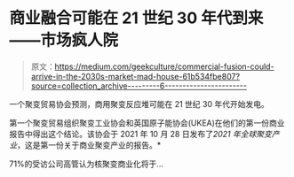 # 商业融合可能在 21 世纪 30 年代到来——市场疯人院

> 原文：<https://medium.com/geekculture/commercial-fusion-could-arrive-in-the-2030s-market-mad-house-61b534fbe807?source=collection_archive---------6----------------------->

一个聚变贸易协会预测，商用聚变反应堆可能在 21 世纪 30 年代开始发电。

第一个聚变贸易组织聚变工业协会和英国原子能协会(UKEA)在他们的第一份商业报告中得出这个结论。该协会于 2021 年 10 月 28 日发布了*2021 年全球聚变产业*，这是第一份关于商业聚变产业的报告。*

71%的受访公司高管认为核聚变商业化将于…